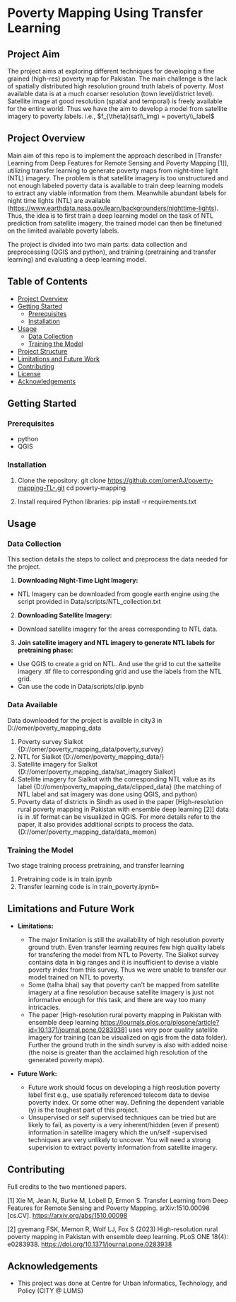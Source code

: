 # Poverty Mapping Using Transfer Learning

## Project Aim
The project aims at exploring different techniques for developing a fine grained (high-res) poverty map for Pakistan. 
The main challenge is the lack of spatially distributed high resolution ground truth labels of poverty. Most available data is at a much coarser resolution (town level/district level). 
Satellite image at good resolution (spatial and temporal) is freely available for the entire world. Thus we have the aim to develop a model from satellite imagery to poverty labels. i.e., 
$f_{\theta}(sat\\_img) = poverty\\_label$




## Project Overview
Main aim of this repo is to implement the approach described in [Transfer Learning from Deep Features for Remote Sensing and Poverty Mapping [1]], 
utilizing transfer learning to generate poverty maps from night-time light (NTL) imagery. 
The problem is that satellite imagery is too unstructured and not enough labeled poverty data is available to train deep learning models to extract any viable information from them. Meanwhile abundant labels for night time lights (NTL) are available (https://www.earthdata.nasa.gov/learn/backgrounders/nighttime-lights). Thus, the idea is to first train a deep learning model on the task of NTL prediction from satellite imagery, the trained model can then be finetuned on the limited available poverty labels. 

The project is divided into two main parts: data collection and preprocessing (QGIS and python), and training (pretraining and transfer learning) and evaluating a deep learning model.

## Table of Contents
- [Project Overview](#project-overview)
- [Getting Started](#getting-started)
  - [Prerequisites](#prerequisites)
  - [Installation](#installation)
- [Usage](#usage)
  - [Data Collection](#data-collection)
  - [Training the Model](#training-the-model)
- [Project Structure](#project-structure)
- [Limitations and Future Work](#limitations-and-future-work)
- [Contributing](#contributing)
- [License](#license)
- [Acknowledgements](#acknowledgements)

## Getting Started

### Prerequisites
- python
- QGIS

### Installation
1. Clone the repository:
git clone https://github.com/omerAJ/poverty-mapping-TL-.git
cd poverty-mapping

2. Install required Python libraries:
pip install -r requirements.txt


## Usage

### Data Collection
This section details the steps to collect and preprocess the data needed for the project.
1. **Downloading Night-Time Light Imagery:**
- NTL Imagery can be downloaded from google earth engine using the script provided in Data/scripts/NTL_collection.txt

2. **Downloading Satellite Imagery:**
- Download satellite imagery for the areas corresponding to NTL data. 

3. **Join satellite imagery and NTL imagery to generate NTL labels for pretraining phase:**
- Use QGIS to create a grid on NTL. And use the grid to cut the sattelite imagery .tif file to corresponding grid and use the labels from the NTL grid.
- Can use the code in Data/scripts/clip.ipynb  

### Data Available
Data downloaded for the project is availble in city3 in D://omer/poverty_mapping_data
1. Poverty survey Sialkot {D://omer/poverty_mapping_data/poverty_survey}
2. NTL for Sialkot {D://omer/poverty_mapping_data/}
3. Satellite imagery for Sialkot {D://omer/poverty_mapping_data/sat_imagery Sialkot}
4. Satellite imagery for Sialkot with the corresponding NTL value as its label {D://omer/poverty_mapping_data/clipped_data} (the matching of NTL label and sat imagery was done using QGIS, and python)
5. Poverty data of districts in Sindh as used in the paper [High-resolution rural poverty mapping in Pakistan with ensemble deep learning [2]] data is in .tif format can be visualized in QGIS. For more details refer to the paper, it also provides additional scripts to process the data. {D://omer/poverty_mapping_data/data_memon}


### Training the Model
Two stage training process pretraining, and transfer learning
1. Pretraining code is in train.ipynb
2. Transfer learning code is in train_poverty.ipynb=


## Limitations and Future Work
- **Limitations:**
  - The major limitation is still the availability of high resolution poverty ground truth. Even transfer learning requires few high quality labels for transfering the model from NTL to Poverty. The Sialkot survey contains data in big ranges and it is insufficient to devise a viable poverty index from this survey. Thus we were unable to transfer our model trained on NTL to poverty. 
  - Some (talha bhai) say that poverty can't be mapped from satellite imagery at a fine resolution because satellite imagery is just not informative enough for this task, and there are way too many intricacies. 
  - The paper [High-resolution rural poverty mapping in Pakistan with ensemble deep learning https://journals.plos.org/plosone/article?id=10.1371/journal.pone.0283938] uses very poor quality satellite imagery for training (can be visualized on qgis from the data folder). Further the ground truth in the sindh survey is also with added noise (the noise is greater than the acclaimed high resolution of the generated poverty maps).

- **Future Work:**
  - Future work should focus on developing a high reoslution poverty label first e.g., use spatially referenced telecom data to devise poverty index. Or some other way. Defining the dependent variable (y) is the toughest part of this project. 
  - Unsupervised or self supervised techniques can be tried but are likely to fail, as poverty is a very inherent/hidden (even if present) information in satellite imagery which the un/self -supervised techniques are very unlikely to uncover. You will need a strong supervision to extract poverty information from satellite imagery.

## Contributing
Full credits to the two mentioned papers.

[1] Xie M, Jean N, Burke M, Lobell D, Ermon S. Transfer Learning from Deep Features for Remote Sensing and Poverty Mapping. arXiv:1510.00098 [cs.CV]. https://arxiv.org/abs/1510.00098

[2] gyemang FSK, Memon R, Wolf LJ, Fox S (2023) High-resolution rural poverty mapping in Pakistan with ensemble deep learning. PLoS ONE 18(4): e0283938. https://doi.org/10.1371/journal.pone.0283938


## Acknowledgements
- This project was done at Centre for Urban Informatics, Technology, and Policy (CITY @ LUMS)

